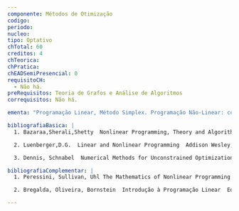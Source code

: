 ```yaml
---
componente: Métodos de Otimização
codigo: 
periodo: 
nucleo:
tipo: Optativo
chTotal: 60 
creditos: 4
chTeorica: 
chPratica: 
chEADSemiPresencial: 0
requisitoCH:
  - Não há.
preRequisitos: Teoria de Grafos e Análise de Algoritmos
correquisitos: Não há.

ementa: "Programação Linear, Método Simplex. Programação Não-Linear: convexidade, otimização sem restrições, otimização com restrições, condições de otimalidade, métodos computacionais de otimização."

bibliografiaBasica: |
  1. Bazaraa,Sherali,Shetty  Nonlinear Programming, Theory and Algorithms John Wiley and Sons.

  2. Luenberger,D.G.  Linear and Nonlinear Programming  Addison Wesley, 1984.

  3. Dennis, Schnabel  Numerical Methods for Unconstrained Optimization and Nonlinear Equations Siam.

bibliografiaComplementar: |
  1. Peressini, Sullivan, Uhl The Mathematics of Nonlinear Programming Springer Verlag.

  2. Bregalda, Oliveira, Bornstein  Introdução à Programação Linear  Ed. Campus.

---
```

